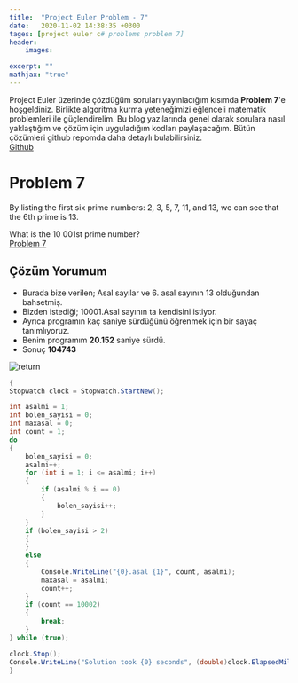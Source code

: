 ```yaml
---
title:  "Project Euler Problem - 7"
date:   2020-11-02 14:38:35 +0300
tages: [project euler c# problems problem 7]
header: 
    images:

excerpt: ""
mathjax: "true"
---
```

Project Euler üzerinde çözdüğüm soruları yayınladığım kısımda **Problem 7**'e hoşgeldiniz. 
Birlikte algoritma kurma yeteneğimizi eğlenceli matematik problemleri ile güçlendirelim. 
Bu blog yazılarında genel olarak sorulara nasıl yaklaştığım ve çözüm için uyguladığım kodları paylaşacağım.
Bütün çözümleri github repomda daha detaylı bulabilirsiniz.
<br>[Github](https://github.com/ibgk883/projecteuler/blob/master/ConsoleApp3/Problem7.cs)

# Problem 7
By listing the first six prime numbers: 2, 3, 5, 7, 11, and 13, we can see that the 6th prime is 13.

What is the 10 001st prime number?
<br>[Problem 7](https://projecteuler.net/problem=7)

## Çözüm Yorumum
- Burada bize verilen; Asal sayılar ve 6. asal sayının 13 olduğundan bahsetmiş.
- Bizden istediği; 10001.Asal sayının ta kendisini istiyor.
- Ayrıca programın kaç saniye sürdüğünü öğrenmek için bir sayaç tanımlıyoruz.
- Benim programım **20.152** saniye sürdü.
- Sonuç **104743**

![return](https://i.imgur.com/As5yK3f.png)
<br>

```c#
{
Stopwatch clock = Stopwatch.StartNew();

int asalmi = 1;
int bolen_sayisi = 0;
int maxasal = 0;
int count = 1;
do
{
    bolen_sayisi = 0;
    asalmi++;
    for (int i = 1; i <= asalmi; i++)
    {
        if (asalmi % i == 0)
        {
            bolen_sayisi++;
        }
    }
    if (bolen_sayisi > 2)
    {
    }
    else
    {
        Console.WriteLine("{0}.asal {1}", count, asalmi);
        maxasal = asalmi;
        count++;
    }
    if (count == 10002)
    {
        break;
    }
} while (true);

clock.Stop();
Console.WriteLine("Solution took {0} seconds", (double)clock.ElapsedMilliseconds / 1000);
}
```